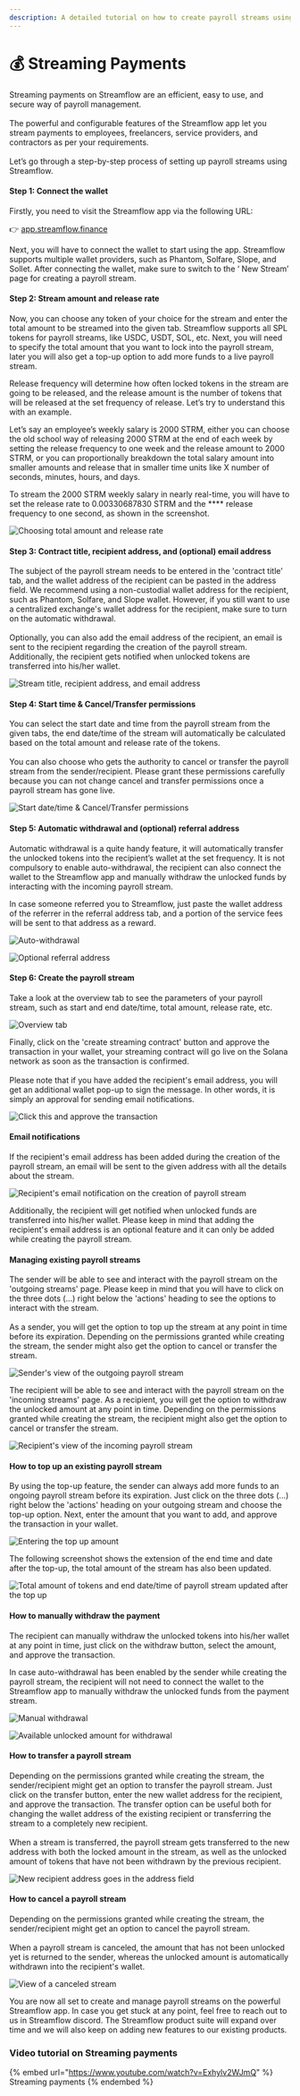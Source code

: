 ```yaml
---
description: A detailed tutorial on how to create payroll streams using Streamflow
---
```


# 💰 Streaming Payments

Streaming payments on Streamflow are an efficient, easy to use, and secure way of payroll management.\
\
The powerful and configurable features of the Streamflow app let you stream payments to employees, freelancers, service providers, and contractors as per your requirements.\
\
Let’s go through a step-by-step process of setting up payroll streams using Streamflow.

#### Step 1: Connect the wallet

Firstly, you need to visit the Streamflow app via the following URL:

👉 [app.streamflow.finance](https://bit.ly/3igHaDj)

Next, you will have to connect the wallet to start using the app. Streamflow supports multiple wallet providers, such as Phantom, Solfare, Slope, and Sollet. After connecting the wallet, make sure to switch to the ‘ New Stream’ page for creating a payroll stream.

#### Step 2: **Stream amount and release rate**

Now, you can choose any token of your choice for the stream and enter the total amount to be streamed into the given tab. Streamflow supports all SPL tokens for payroll streams, like USDC, USDT, SOL, etc. Next, you will need to specify the total amount that you want to lock into the payroll stream, later you will also get a top-up option to add more funds to a live payroll stream.

Release frequency will determine how often locked tokens in the stream are going to be released, and the release amount is the number of tokens that will be released at the set frequency of release. Let’s try to understand this with an example.

Let’s say an employee’s weekly salary is 2000 STRM, either you can choose the old school way of releasing 2000 STRM at the end of each week by setting the release frequency to one week and the release amount to 2000 STRM, or you can proportionally breakdown the total salary amount into smaller amounts and release that in smaller time units like X number of seconds, minutes, hours, and days.

To stream the 2000 STRM weekly salary in nearly real-time, you will have to set the release rate to 0.00330687830 STRM and the **** release frequency to one second, as shown in the screenshot.

![Choosing total amount and release rate](../../.gitbook/assets/0.0033068783068.png)

#### Step 3: Contract title, recipient address, and (optional) email address

The subject of the payroll stream needs to be entered in the 'contract title' tab, and the wallet address of the recipient can be pasted in the address field. We recommend using a non-custodial wallet address for the recipient, such as Phantom, Solfare, and Slope wallet. However, if you still want to use a centralized exchange's wallet address for the recipient, make sure to turn on the automatic withdrawal.\
\
Optionally, you can also add the email address of the recipient, an email is sent to the recipient regarding the creation of the payroll stream. Additionally, the recipient gets notified when unlocked tokens are transferred into his/her wallet.      &#x20;

![Stream title, recipient address, and email address](<../../.gitbook/assets/streaming 2.JPG>)

#### Step 4: Start time & Cancel/Transfer permissions

You can select the start date and time from the payroll stream from the given tabs, the end date/time of the stream will automatically be calculated based on the total amount and release rate of the tokens.\
\
You can also choose who gets the authority to cancel or transfer the payroll stream from the sender/recipient. Please grant these permissions carefully because you can not change cancel and transfer permissions once a payroll stream has gone live.            &#x20;

![Start date/time & Cancel/Transfer permissions](<../../.gitbook/assets/Streaming shot time and persmissions.png>)

#### Step 5: Automatic withdrawal and (optional) referral address

Automatic withdrawal is a quite handy feature, it will automatically transfer the unlocked tokens into the recipient’s wallet at the set frequency. It is not compulsory to enable auto-withdrawal, the recipient can also connect the wallet to the Streamflow app and manually withdraw the unlocked funds by interacting with the incoming payroll stream.

&#x20;In case someone referred you to Streamflow, just paste the wallet address of the referrer in the referral address tab, and a portion of the service fees will be sent to that address as a reward.&#x20;

![Auto-withdrawal](<../../.gitbook/assets/streaming auto withdrawal shot (1).png>)

![Optional referral address](<../../.gitbook/assets/ref address].JPG>)

#### Step 6: Create the payroll stream

Take a look at the overview tab to see the parameters of your payroll stream, such as start and end date/time, total amount, release rate, etc.

![Overview tab](<../../.gitbook/assets/streaming overview.JPG>)

Finally, click on the 'create streaming contract' button and approve the transaction in your wallet, your streaming contract will go live on the Solana network as soon as the transaction is confirmed.\
\
Please note that if you have added the recipient's email address, you will get an additional wallet pop-up to sign the message. In other words, it is simply an approval for sending email notifications.

![Click this and approve the transaction](<../../.gitbook/assets/Screenshot (29).png>)

#### Email notifications

If the recipient's email address has been added during the creation of the payroll stream, an email will be sent to the given address with all the details about the stream.

![Recipient's email notification on the creation of payroll stream](<../../.gitbook/assets/payroll stream email (1).png>)

Additionally, the recipient will get notified when unlocked funds are transferred into his/her wallet. Please keep in mind that adding the recipient's email address is an optional feature and it can only be added while creating the payroll stream.

#### Managing existing payroll streams

The sender will be able to see and interact with the payroll stream on the 'outgoing streams' page. Please keep in mind that you will have to click on the three dots (...) right below the 'actions' heading to see the options to interact with the stream.\
\
As a sender, you will get the option to top up the stream at any point in time before its expiration. Depending on the permissions granted while creating the stream, the sender might also get the option to cancel or transfer the stream.

![Sender's view of the outgoing payroll stream](<../../.gitbook/assets/sender outgoing stream.png>)

The recipient will be able to see and interact with the payroll stream on the 'incoming streams' page. As a recipient, you will get the option to withdraw the unlocked amount at any point in time. Depending on the permissions granted while creating the stream, the recipient might also get the option to cancel or transfer the stream.

![Recipient's view of the incoming payroll stream](<../../.gitbook/assets/rec stream incoming.png>)

#### How to top up an existing payroll stream

By using the top-up feature, the sender can always add more funds to an ongoing payroll stream before its expiration. Just click on the three dots (...) right below the 'actions' heading on your outgoing stream and choose the top-up option. Next, enter the amount that you want to add, and approve the transaction in your wallet.

![Entering the top up amount](<../../.gitbook/assets/top up.png>)

The following screenshot shows the extension of the end time and date after the top-up, the total amount of the stream has also been updated.

![Total amount of tokens and end date/time of payroll stream updated after the top up](<../../.gitbook/assets/after top up.png>)

#### How to manually withdraw the payment

The recipient can manually withdraw the unlocked tokens into his/her wallet at any point in time, just click on the withdraw button, select the amount, and approve the transaction.&#x20;

In case auto-withdrawal has been enabled by the sender while creating the payroll stream, the recipient will not need to connect the wallet to the Streamflow app to manually withdraw the unlocked funds from the payment stream.

![Manual withdrawal](<../../.gitbook/assets/Untitled design (78).png>)

![Available unlocked amount for withdrawal](<../../.gitbook/assets/withdraw (1).png>)

#### How to transfer a payroll stream

Depending on the permissions granted while creating the stream, the sender/recipient might get an option to transfer the payroll stream. Just click on the transfer button, enter the new wallet address for the recipient, and approve the transaction. The transfer option can be useful both for changing the wallet address of the existing recipient or transferring the stream to a completely new recipient.\
\
When a stream is transferred, the payroll stream gets transferred to the new address with both the locked amount in the stream, as well as the unlocked amount of tokens that have not been withdrawn by the previous recipient.

![New recipient address goes in the address field](<../../.gitbook/assets/transfer (3).png>)

#### How to cancel a payroll stream

Depending on the permissions granted while creating the stream, the sender/recipient might get an option to cancel the payroll stream. \
\
When a payroll stream is canceled, the amount that has not been unlocked yet is returned to the sender, whereas the unlocked amount is automatically withdrawn into the recipient's wallet.

![View of a canceled stream
](<../../.gitbook/assets/canceled stream.png>)

You are now all set to create and manage payroll streams on the powerful Streamflow app. In case you get stuck at any point, feel free to reach out to us in Streamflow discord. The Streamflow product suite will expand over time and we will also keep on adding new features to our existing products.

### Video tutorial on Streaming payments

{% embed url="https://www.youtube.com/watch?v=Exhylv2WJmQ" %}
Streaming payments
{% endembed %}

